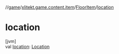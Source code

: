 //[game](../../../index.md)/[xlitekt.game.content.item](../index.md)/[FloorItem](index.md)/[location](location.md)

# location

[jvm]\
val [location](location.md): [Location](../../xlitekt.game.world.map/-location/index.md)
